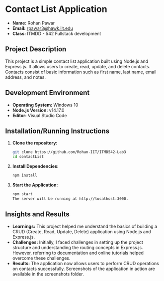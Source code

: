 # Contact List Application
- **Name:** Rohan Pawar
- **Email:** rpawar3@hawk.iit.edu
- **Class:** ITMDD - 542 Fullstack development

## Project Description

This project is a simple contact list application built using Node.js and Express.js. It allows users to create, read, update, and delete contacts. Contacts consist of basic information such as first name, last name, email address, and notes.

## Development Environment

- **Operating System:** Windows 10
- **Node.js Version:** v14.17.0
- **Editor:** Visual Studio Code

## Installation/Running Instructions

1. **Clone the repository:**

   ```bash
   git clone https://github.com/Rohan-IIT/ITMD542-Lab3
   cd contactList

2. **Install Dependencies:**
    ```bash
    npm install

3.  **Start the Application:**
    ```bash
    npm start
    The server will be running at http://localhost:3000.

## Insights and Results

- **Learnings:** This project helped me understand the basics of building a CRUD (Create, Read, Update, Delete) application using Node.js and Express.js.
- **Challenges:** Initially, I faced challenges in setting up the project structure and understanding the routing concepts in Express.js. However, referring to documentation and online tutorials helped overcome these challenges.
- **Results:** The application now allows users to perform CRUD operations on contacts successfully. Screenshots of the application in action are available in the screenshots folder.
